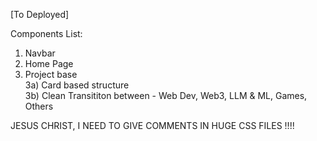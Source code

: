 [To Deployed]

Components List:

1. Navbar
2. Home Page
3. Project base  
   3a) Card based structure  
   3b) Clean Transititon between - Web Dev, Web3, LLM & ML, Games, Others

JESUS CHRIST, I NEED TO GIVE COMMENTS IN HUGE CSS FILES !!!!
